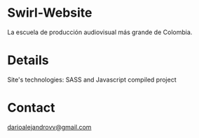 # Swirl-Website
La escuela de producción audiovisual más grande de Colombia.

# Details
Site's technologies: SASS and Javascript compiled project

# Contact

darioalejandrovv@gmail.com
